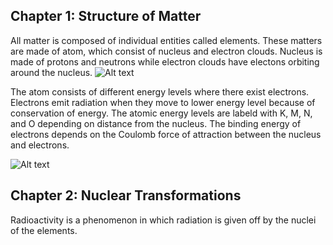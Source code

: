## Chapter 1: Structure of Matter
All matter is composed of individual entities called elements. These matters are made of atom, which consist of nucleus and electron clouds. Nucleus is made of protons
and neutrons while electron clouds have electons orbiting around the nucleus.
![Alt text](https://cdn1.byjus.com/wp-content/uploads/2020/11/Atomic-Structure-Discovery-of-Subatomic-Particles-1.png)

The atom consists of different energy levels where there exist electrons. Electrons emit radiation when they move to lower energy level 
because of conservation of energy. The atomic energy levels are labeld with K, M, N, and O depending on distance from the nucleus. The binding energy of electrons 
depends on the Coulomb force of attraction between the nucleus and electrons. 

![Alt text](https://i.imgur.com/whPrvMi.png)

## Chapter 2: Nuclear Transformations
Radioactivity is a phenomenon in which radiation is given off by the nuclei of the elements. 
